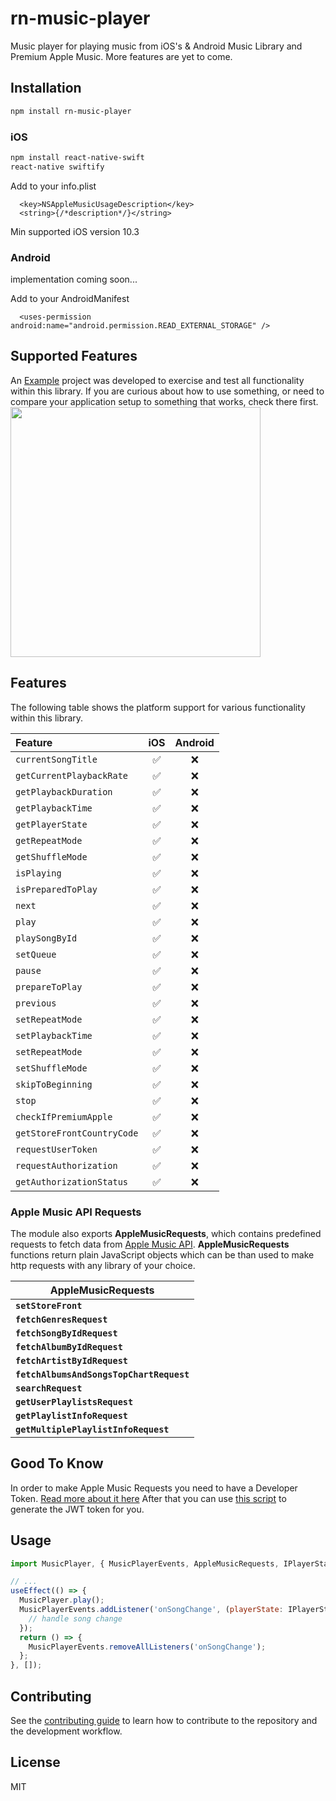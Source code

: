 # rn-music-player

Music player for playing music from iOS's & Android Music Library and Premium Apple Music.
More features are yet to come.


## Installation

```sh
npm install rn-music-player
```

### iOS

```sh
npm install react-native-swift
react-native swiftify
```

Add to your info.plist

```
  <key>NSAppleMusicUsageDescription</key>
  <string>{/*description*/}</string>
```

Min supported iOS version 10.3

### Android

implementation coming soon...

Add to your AndroidManifest

```
  <uses-permission android:name="android.permission.READ_EXTERNAL_STORAGE" />
```


## Supported Features

An [Example](./example) project was developed to exercise and test all functionality within this library. If you are curious about how to use something, or need to compare your application setup to something that works, check there first.
<img src="https://user-images.githubusercontent.com/26821326/107419983-b1204000-6b18-11eb-80b1-cf31c899242a.png" width="400"/>

## Features

The following table shows the platform support for various functionality within this library.

| Feature                    | iOS | Android |
| :------------------------- | :-: | :-----: |
| `currentSongTitle`         | ✅  |   ❌    |
| `getCurrentPlaybackRate`   | ✅  |   ❌    |
| `getPlaybackDuration`      | ✅  |   ❌    |
| `getPlaybackTime`          | ✅  |   ❌    |
| `getPlayerState`           | ✅  |   ❌    |
| `getRepeatMode`            | ✅  |   ❌    |
| `getShuffleMode`           | ✅  |   ❌    |
| `isPlaying`                | ✅  |   ❌    |
| `isPreparedToPlay`         | ✅  |   ❌    |
| `next`                     | ✅  |   ❌    |
| `play`                     | ✅  |   ❌    |
| `playSongById`             | ✅  |   ❌    |
| `setQueue`                 | ✅  |   ❌    |
| `pause`                    | ✅  |   ❌    |
| `prepareToPlay`            | ✅  |   ❌    |
| `previous`                 | ✅  |   ❌    |
| `setRepeatMode`            | ✅  |   ❌    |
| `setPlaybackTime`          | ✅  |   ❌    |
| `setRepeatMode`            | ✅  |   ❌    |
| `setShuffleMode`           | ✅  |   ❌    |
| `skipToBeginning`          | ✅  |   ❌    |
| `stop`                     | ✅  |   ❌    |
| `checkIfPremiumApple`      | ✅  |   ❌    |
| `getStoreFrontCountryCode` | ✅  |   ❌    |
| `requestUserToken`         | ✅  |   ❌    |
| `requestAuthorization`     | ✅  |   ❌    |
| `getAuthorizationStatus`   | ✅  |   ❌    |

### Apple Music API Requests

The module also exports **AppleMusicRequests**, which contains predefined requests to fetch data from [Apple Music API](https://developer.apple.com/documentation/applemusicapi/).
**AppleMusicRequests** functions return plain JavaScript objects which can be than used to make http requests with any library of your choice.

| AppleMusicRequests                       |
| ---------------------------------------- |
| **`setStoreFront`**                      |
| **`fetchGenresRequest`**                 |
| **`fetchSongByIdRequest`**               |
| **`fetchAlbumByIdRequest`**              |
| **`fetchArtistByIdRequest`**             |
| **`fetchAlbumsAndSongsTopChartRequest`** |
| **`searchRequest`**                      |
| **`getUserPlaylistsRequest`**            |
| **`getPlaylistInfoRequest`**             |
| **`getMultiplePlaylistInfoRequest`**     |

## Good To Know

In order to make Apple Music Requests you need to have a Developer Token. [Read more about it here](https://developer.apple.com/documentation/applemusicapi/getting_keys_and_creating_tokens)
After that you can use [this script](https://github.com/pelauimagineering/apple-music-token-generator) to generate the JWT token for you.

## Usage

```js
import MusicPlayer, { MusicPlayerEvents, AppleMusicRequests, IPlayerState } from 'rn-music-player';

// ...
useEffect(() => {
  MusicPlayer.play();
  MusicPlayerEvents.addListener('onSongChange', (playerState: IPlayerState) => {
    // handle song change
  });
  return () => {
    MusicPlayerEvents.removeAllListeners('onSongChange');
  };
}, []);
```

## Contributing

See the [contributing guide](CONTRIBUTING.md) to learn how to contribute to the repository and the development workflow.

## License

MIT
